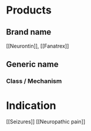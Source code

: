 # Products

## Brand name
[[Neurontin]], [[Fanatrex]]

## Generic name


### Class / Mechanism


# Indication
[[Seizures]]
[[Neuropathic pain]]